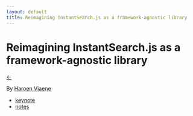 ```yaml
---
layout: default
title: Reimagining InstantSearch.js as a framework-agnostic library
---
```


# Reimagining InstantSearch.js as a framework-agnostic library

[←](../..)

By [Haroen Viaene](https://haroen.me)

* [keynote](https://www.icloud.com/keynote/0VBnFSWbEVE6RpB_PyRJUWfmw#reimagining_instantsearch)
* [notes](notes)
